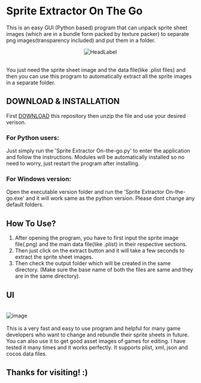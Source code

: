 # Sprite Extractor On The Go
This is an easy GUI (Python based) program that can unpack sprite sheet images (which are in a bundle form packed by texture packer) to separate png images(transparency included) and put them in a folder.
<br><p align='center'>![HeadLabel](https://user-images.githubusercontent.com/89206401/136655387-3a8a7cf4-99ed-4416-bafa-fd0b4bbf9397.png)</p>
<br>You just need the sprite sheet image and the data file(like .plist files) and then you can use this program to automatically extract all the sprite images in a separate folder.
<br>
## DOWNLOAD & INSTALLATION
First [DOWNLOAD](https://github.com/Akascape/Sprite-Extracter-On-The-Go/archive/refs/heads/Version-1.0.zip) this repository then unzip the file and use your desired verison.
### For Python users:
Just simply run the 'Sprite Extractor On-the-go.py' to enter the application and follow the instructions. Modules will be automatically installed so no need to worry, just restart the program after installing.
### For Windows version:
Open the executable version folder and run the 'Sprite Extractor On-the-go.exe' and it will work same as the python version. Please dont change any default folders.
## How To Use?
1) After opening the program, you have to first input the sprite image file(.png) and the main data file(like .plist) in their respective sections.
2) Then just click on the extract button and it will take a few seconds to extract the sprite sheet images.
3) Then check the output folder which will be created in the same directory.
(Make sure the base name of both the files are same and they are in the same directory).
## UI
<br>![image](https://user-images.githubusercontent.com/89206401/136655763-ddfb4090-c9cf-4397-bebc-1c5d6a2fff8c.png)
<br>
<br>This is a very fast and easy to use program and helpful for many game developers who want to change and rebundle their sprite sheets in future. You can also use it to get good asset images of games for editing. I have tested it many times and it works perfectly. It supports plist, xml, json and cocos data files.
<br>
## Thanks for visiting! :)
